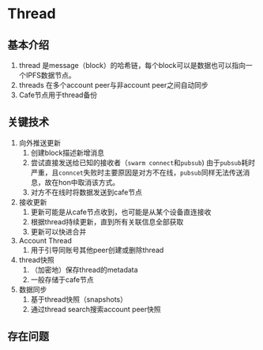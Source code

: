 # Thread

## 基本介绍
1. thread 是message（block）的哈希链，每个block可以是数据也可以指向一个IPFS数据节点。
2. threads 在多个account peer与非account peer之间自动同步
3. Cafe节点用于thread备份

## 关键技术
1. 向外推送更新
	1. 创建block描述新增消息
	2. 尝试直接发送给已知的接收者（```swarm connect```和```pubsub```)
		由于```pubsub```耗时严重，且```conncet```失败时主要原因是对方不在线，```pubsub```同样无法传送消息，故在hon中取消该方式。
	3. 对方不在线时将数据发送到cafe节点
2. 接收更新
	1. 更新可能是从cafe节点收到，也可能是从某个设备直连接收
	2. 根据thread持续更新，直到所有关联信息全部获取
	3. 更新可以快进合并
3. Account Thread
	1. 用于引导同账号其他peer创建或删除thread
4. thread快照
	1. （加密地）保存thread的metadata
	2. 一般存储于cafe节点
5. 数据同步
	1. 基于thread快照（snapshots）
	2. 通过thread search搜索account peer快照
	
## 存在问题